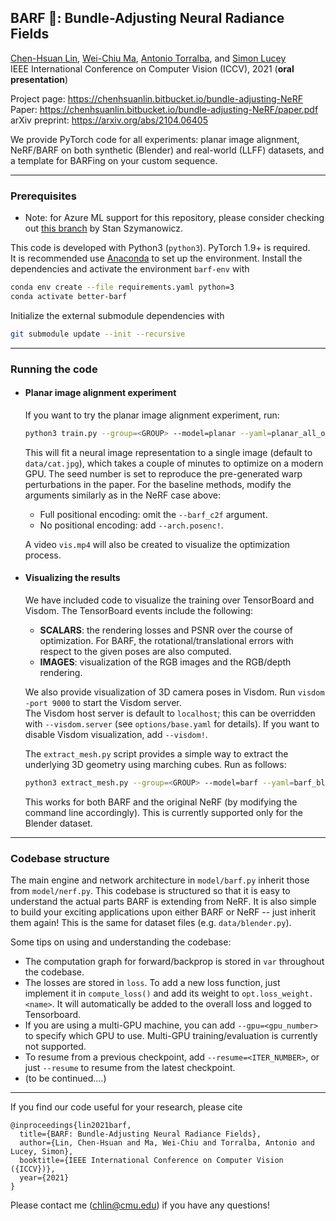 ## BARF :vomiting_face:: Bundle-Adjusting Neural Radiance Fields
[Chen-Hsuan Lin](https://chenhsuanlin.bitbucket.io/),
[Wei-Chiu Ma](http://people.csail.mit.edu/weichium/),
[Antonio Torralba](https://groups.csail.mit.edu/vision/torralbalab/),
and [Simon Lucey](http://ci2cv.net/people/simon-lucey/)  
IEEE International Conference on Computer Vision (ICCV), 2021 (**oral presentation**) 

Project page: https://chenhsuanlin.bitbucket.io/bundle-adjusting-NeRF  
Paper: https://chenhsuanlin.bitbucket.io/bundle-adjusting-NeRF/paper.pdf  
arXiv preprint: https://arxiv.org/abs/2104.06405  

We provide PyTorch code for all experiments: planar image alignment, NeRF/BARF on both synthetic (Blender) and real-world (LLFF) datasets, and a template for BARFing on your custom sequence.

--------------------------------------

### Prerequisites

- Note: for Azure ML support for this repository, please consider checking out [this branch](https://github.com/szymanowiczs/bundle-adjusting-NeRF/tree/azureml_training_script) by Stan Szymanowicz.

This code is developed with Python3 (`python3`). PyTorch 1.9+ is required.  
It is recommended use [Anaconda](https://www.anaconda.com/products/individual) to set up the environment. Install the dependencies and activate the environment `barf-env` with
```bash
conda env create --file requirements.yaml python=3
conda activate better-barf
```
Initialize the external submodule dependencies with
```bash
git submodule update --init --recursive
```

--------------------------------------
### Running the code

- #### Planar image alignment experiment
  If you want to try the planar image alignment experiment, run:
  ```bash
  python3 train.py --group=<GROUP> --model=planar --yaml=planar_all_options --name=<NAME> --seed=3 --barf_c2f=[0,0.4]
  ```
  This will fit a neural image representation to a single image (default to `data/cat.jpg`), which takes a couple of minutes to optimize on a modern GPU.
  The seed number is set to reproduce the pre-generated warp perturbations in the paper.
  For the baseline methods, modify the arguments similarly as in the NeRF case above:
  - Full positional encoding: omit the `--barf_c2f` argument.
  - No positional encoding: add `--arch.posenc!`.

  A video `vis.mp4` will also be created to visualize the optimization process.

- #### Visualizing the results
  We have included code to visualize the training over TensorBoard and Visdom.
  The TensorBoard events include the following:
  - **SCALARS**: the rendering losses and PSNR over the course of optimization. For BARF, the rotational/translational errors with respect to the given poses are also computed.
  - **IMAGES**: visualization of the RGB images and the RGB/depth rendering.
  
  We also provide visualization of 3D camera poses in Visdom.
  Run `visdom -port 9000` to start the Visdom server.  
  The Visdom host server is default to `localhost`; this can be overridden with `--visdom.server` (see `options/base.yaml` for details).
  If you want to disable Visdom visualization, add `--visdom!`.

  The `extract_mesh.py` script provides a simple way to extract the underlying 3D geometry using marching cubes. Run as follows:
  ```bash
  python3 extract_mesh.py --group=<GROUP> --model=barf --yaml=barf_blender --name=<NAME> --data.scene=<SCENE> --data.val_sub= --resume
  ```
  This works for both BARF and the original NeRF (by modifying the command line accordingly). This is currently supported only for the Blender dataset.

--------------------------------------
### Codebase structure

The main engine and network architecture in `model/barf.py` inherit those from `model/nerf.py`.
This codebase is structured so that it is easy to understand the actual parts BARF is extending from NeRF.
It is also simple to build your exciting applications upon either BARF or NeRF -- just inherit them again!
This is the same for dataset files (e.g. `data/blender.py`).
  
Some tips on using and understanding the codebase:
- The computation graph for forward/backprop is stored in `var` throughout the codebase.
- The losses are stored in `loss`. To add a new loss function, just implement it in `compute_loss()` and add its weight to `opt.loss_weight.<name>`. It will automatically be added to the overall loss and logged to Tensorboard.
- If you are using a multi-GPU machine, you can add `--gpu=<gpu_number>` to specify which GPU to use. Multi-GPU training/evaluation is currently not supported.
- To resume from a previous checkpoint, add `--resume=<ITER_NUMBER>`, or just `--resume` to resume from the latest checkpoint.
- (to be continued....)
  
--------------------------------------

If you find our code useful for your research, please cite
```
@inproceedings{lin2021barf,
  title={BARF: Bundle-Adjusting Neural Radiance Fields},
  author={Lin, Chen-Hsuan and Ma, Wei-Chiu and Torralba, Antonio and Lucey, Simon},
  booktitle={IEEE International Conference on Computer Vision ({ICCV})},
  year={2021}
}
```

Please contact me (chlin@cmu.edu) if you have any questions!
